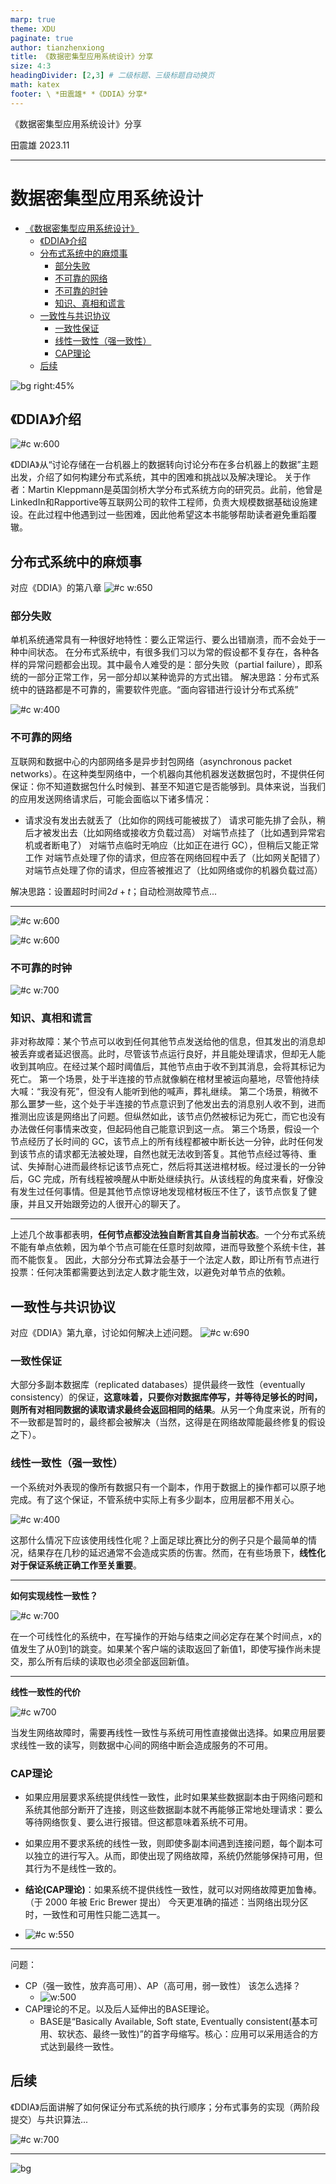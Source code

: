 ```yaml
---
marp: true
theme: XDU
paginate: true
author: tianzhenxiong
title: 《数据密集型应用系统设计》分享
size: 4:3
headingDivider: [2,3] # 二级标题、三级标题自动换页
math: katex
footer: \ *田震雄* *《DDIA》分享* 
---
```

<!-- header: ![logo w:240px](https://gitee.com/sancppsancpp/marp_theme_xidian/raw/main/images/logo.png)  -->
<!-- backgroundImage: url("https://gitee.com/sancppsancpp/marp_theme_xidian/raw/main/images/bg2.png") 
_backgroundImage: url("https://gitee.com/sancppsancpp/marp_theme_xidian/raw/main/images/bg.png") 
_paginate: false 
_class: cover_a -->
<style scoped>
section.cover_a THEME {
/* 默认标题字体大小 */
font-size: px;
/* 标题大写 */
text-transform: uppercase;
/* 是否换行 */
white-space: nowrap;
}
</style>

<THEME>《数据密集型应用系统设计》分享</THEME>

<NAME>田震雄</NAME>
<DATE>2023.11</DATE>

---

<!-- _class: mulu 
_header: "CONTENTS" 
_paginate: false  -->

# 数据密集型应用系统设计

<!-- 在此生成目录toc -->
- [《数据密集型应用系统设计》](#数据密集型应用系统设计)
  - [《DDIA》介绍](#ddia介绍)
  - [分布式系统中的麻烦事](#分布式系统中的麻烦事)
    - [部分失败](#部分失败)
    - [不可靠的网络](#不可靠的网络)
    - [不可靠的时钟](#不可靠的时钟)
    - [知识、真相和谎言](#知识真相和谎言)
  - [一致性与共识协议](#一致性与共识协议)
    - [一致性保证](#一致性保证)
    - [线性一致性（强一致性）](#线性一致性强一致性)
    - [CAP理论](#cap理论)
  - [后续](#后续)

![bg right:45% ](https://gitee.com/sancppsancpp/marp_theme_xidian/raw/main/images/bg5.jpg)
<!-- 本次分享主要介绍第八章和第九章，也是我认为最有价值的两章 -->

## 《DDIA》介绍
![#c w:600](CleanShot_2023-11-14_at_15.19.31@2x.png)

<SJ>《DDIA》从“讨论存储在一台机器上的数据转向讨论分布在多台机器上的数据”主题出发，介绍了如何构建分布式系统，其中的困难和挑战以及解决理论。
<SJ>关于作者：Martin Kleppmann是英国剑桥大学分布式系统方向的研究员。此前，他曾是LinkedIn和Rapportive等互联网公司的软件工程师，负责大规模数据基础设施建设。在此过程中他遇到过一些困难，因此他希望这本书能够帮助读者避免重蹈覆辙。
<!-- 第一段是我个人的总结， -->

## 分布式系统中的麻烦事

对应《DDIA》的第八章
![#c w:650](CleanShot_2023-11-16_at_13.41.01@2x.png)

### 部分失败


<SJ>单机系统通常具有一种很好地特性：要么正常运行、要么出错崩溃，而不会处于一种中间状态。
<SJ>在分布式系统中，有很多我们习以为常的假设都不复存在，各种各样的异常问题都会出现。其中最令人难受的是：部分失败（partial failure），即系统的一部分正常工作，另一部分却以某种诡异的方式出错。
<SJ>解决思路：分布式系统中的链路都是不可靠的，需要软件兜底。“面向容错进行设计分布式系统”

![#c w:400](image.png)


### 不可靠的网络

<SJ>互联网和数据中心的内部网络多是异步封包网络（asynchronous packet networks）。在这种类型网络中，一个机器向其他机器发送数据包时，不提供任何保证：你不知道数据包什么时候到、甚至不知道它是否能够到。具体来说，当我们的应用发送网络请求后，可能会面临以下诸多情况：

- 请求没有发出去就丢了（比如你的网线可能被拔了）
请求可能先排了会队，稍后才被发出去（比如网络或接收方负载过高）
对端节点挂了（比如遇到异常宕机或者断电了）
对端节点临时无响应（比如正在进行 GC），但稍后又能正常工作
对端节点处理了你的请求，但应答在网络回程中丢了（比如网关配错了）
对端节点处理了你的请求，但应答被推迟了（比如网络或你的机器负载过高）

解决思路：设置超时时间$2d+t$；自动检测故障节点...


---

![#c w:600](CleanShot_2023-11-16_at_18.26.22@2x.png)

![#c w:600](CleanShot_2023-11-16_at_18.27.02@2x.png)
<!-- 图8.1展示了网络请求可能出问题的几个方面：请求没送到服务端；服务节点挂了；响应没送回客户端。8.2展示了视交通拥堵情况，两点间的通行时间可能会有很大差异。类似的，在计算机网络中，数据包的延迟大小也通常和排队相关，且有很多环节可能会造成排队： -->

### 不可靠的时钟

![#c w:700](CleanShot_2023-11-16_at_18.27.52@2x.png)
<!-- 之前遇到过最极端的案例，是服务部署在了不同的时区，导致日志的时间戳不是连续的。 -->
<!-- 图示是两个客户端向一个分布式数据库进行操作。Client A 向节点 1 写入 x = 1，然后该写入被复制到节点 3 上；Client B 在节点上将 x 增加 1，得到 x = 2；最终上述两个写入都被复制到节点 2。
所有节点只会通过时间戳递增的顺序接受同步过来的写入请求，如果某个写请求时间戳小于上一个写请求的，则丢弃。
但在这个例子中，却仍然出现了顺序问题，写请求 x = 1 的时间戳是 42.004，写请求 x = 2 的时间戳是 42.001，小于 x = 1 的写请求，但我们知道，写请求 x = 2 应该发生在后面。于是当节点 2 收到第二个写请求 x = 2 时，发现其时间戳小于上一个写时间戳，于是将其丢掉。于是，客户端 B 的自增操作在节点 2 上被错误的丢弃了。
人话：Node1上的时间比Node3慢2.5ms，当1&3的同步命令到达2时，虽然1的先发生，但是时间戳没2的快。
解决思路：全局自增事务ID
 -->

### 知识、真相和谎言

<P20><SJ>非对称故障：某个节点可以收到任何其他节点发送给他的信息，但其发出的消息却被丢弃或者延迟很高。此时，尽管该节点运行良好，并且能处理请求，但却无人能收到其响应。在经过某个超时阈值后，其他节点由于收不到其消息，会将其标记为死亡。
<P20><SJ>第一个场景，处于半连接的节点就像躺在棺材里被运向墓地，尽管他持续大喊：“我没有死”，但没有人能听到他的喊声，葬礼继续。
<P20><SJ>第二个场景，稍微不那么噩梦一些，这个处于半连接的节点意识到了他发出去的消息别人收不到，进而推测出应该是网络出了问题。但纵然如此，该节点仍然被标记为死亡，而它也没有办法做任何事情来改变，但起码他自己能意识到这一点。
<P20><SJ>第三个场景，假设一个节点经历了长时间的 GC，该节点上的所有线程都被中断长达一分钟，此时任何发到该节点的请求都无法被处理，自然也就无法收到答复。其他节点经过等待、重试、失掉耐心进而最终标记该节点死亡，然后将其送进棺材板。经过漫长的一分钟后，GC 完成，所有线程被唤醒从中断处继续执行。从该线程的角度来看，好像没有发生过任何事情。但是其他节点惊讶地发现棺材板压不住了，该节点恢复了健康，并且又开始跟旁边的人很开心的聊天了。

---

<P28><SJ>上述几个故事都表明，**任何节点都没法独自断言其自身当前状态**。一个分布式系统不能有单点依赖，因为单个节点可能在任意时刻故障，进而导致整个系统卡住，甚而不能恢复。
<SJ>因此，大部分分布式算法会基于一个法定人数，即让所有节点进行投票：任何决策都需要达到法定人数才能生效，以避免对单节点的依赖。

## 一致性与共识协议

对应《DDIA》第九章，讨论如何解决上述问题。
![#c w:690](CleanShot_2023-11-16_at_13.44.55@2x.png)

### 一致性保证

<SJ>大部分多副本数据库（replicated databases）提供最终一致性（eventually consistency）的保证，**这意味着，只要你对数据库停写，并等待足够长的时间，则所有对相同数据的读取请求最终会返回相同的结果**。从另一个角度来说，所有的不一致都是暂时的，最终都会被解决（当然，这得是在网络故障能最终修复的假设之下）。

### 线性一致性（强一致性）

<SJ>一个系统对外表现的像所有数据只有一个副本，作用于数据上的操作都可以原子地完成。有了这个保证，不管系统中实际上有多少副本，应用层都不用关心。

![#c w:400](CleanShot_2023-11-14_at_16.31.27@2x.png)

<SJ>这那什么情况下应该使⽤线性化呢？上⾯⾜球⽐赛⽐分的例⼦只是个最简单的情况，结果存在⼏秒的延迟通常不会造成实质的伤害。然⽽，在有些场景下，**线性化对于保证系统正确⼯作⾄关重要**。
<!-- 图9-1是⼀个⾮线性化的体育⽹站”。Alice和Bob坐在同⼀个房间⾥各⾃观看⾃⼰的⼿机，焦急地等待2014年FIFA世界杯决赛的结果。刚刚宣布了最终⽐分之后，Alice刷新了页⾯马上看到获胜者，然后兴奋地告诉Bob。于是Bob马上在⾃⼰的⼿机上刷新 页⾯，但他的请求发向了某个落后的数据库副本，结果却显⽰⽐赛还在进⾏之中。 -->

---
**如何实现线性一致性？**

![#c w:700](CleanShot_2023-11-14_at_16.38.03@2x.png)

<SJ>在⼀个可线性化的系统中，在写操作的开始与结束之间必定存在某个时间点，x的值发⽣了从0到1的跳变。如果某个客户端的读取返回了新值1，即使写操作尚未提交，那么所有后续的读取也必须全部返回新值。

---

**线性一致性的代价**

![#c w700](CleanShot_2023-11-14_at_16.41.36@2x.png)

<SJ>当发生网络故障时，需要再线性一致性与系统可用性直接做出选择。如果应用层要求线性一致的读写，则数据中心间的网络中断会造成服务的不可用。


### CAP理论

* 如果应用层要求系统提供线性一致性，此时如果某些数据副本由于网络问题和系统其他部分断开了连接，则这些数据副本就不再能够正常地处理请求：要么等待网络恢复、要么进行报错。但这都意味着系统不可用。
* 如果应用不要求系统的线性一致，则即使多副本间遇到连接问题，每个副本可以独立的进行写入。从而，即使出现了网络故障，系统仍然能够保持可用，但其行为不是线性一致的。
* **结论(CAP理论)**：如果系统不提供线性一致性，就可以对网络故障更加鲁棒。（于 2000 年被 Eric Brewer 提出）
  今天更准确的描述：当网络出现分区时，一致性和可用性只能二选其一。

* ![#c w:550](CleanShot_2023-11-23_at_20.15.28@2x.png)

---

问题：
- CP（强一致性，放弃高可用）、AP（高可用，弱一致性） 该怎么选择？
  * ![w:500](image-4.png)
- CAP理论的不足。以及后人延伸出的BASE理论。
  * BASE是“Basically Available, Soft state, Eventually consistent(基本可用、软状态、最终一致性)”的首字母缩写。核心：应用可以采用适合的方式达到最终一致性。

## 后续

<SJ>《DDIA》后面讲解了如何保证分布式系统的执行顺序；分布式事务的实现（两阶段提交）与共识算法...

![#c w:700](CleanShot_2023-11-16_at_13.35.53@2x.png)
<!-- 后面的部分我个人还没有太看懂，怕我的理解不正确，就不分享了。 -->

---

![bg](https://gitee.com/sancppsancpp/marp_theme_xidian/raw/main/images/ending.png)